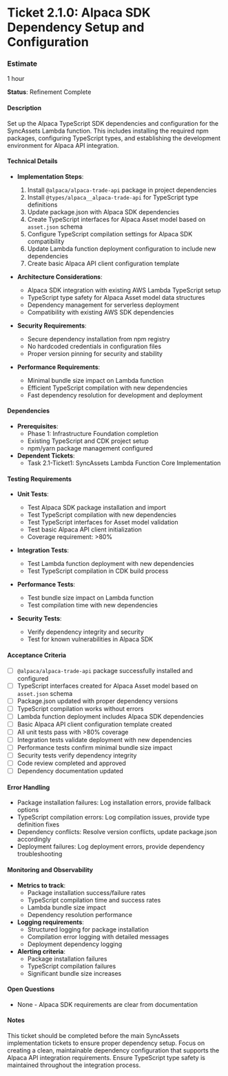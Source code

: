 # Ticket 2.1.0: Alpaca SDK Dependency Setup and Configuration

### Estimate
1 hour

**Status**: Refinement Complete

#### Description
Set up the Alpaca TypeScript SDK dependencies and configuration for the SyncAssets Lambda function. This includes installing the required npm packages, configuring TypeScript types, and establishing the development environment for Alpaca API integration.

#### Technical Details
- **Implementation Steps**:
  1. Install `@alpaca/alpaca-trade-api` package in project dependencies
  2. Install `@types/alpaca__alpaca-trade-api` for TypeScript type definitions
  3. Update package.json with Alpaca SDK dependencies
  4. Create TypeScript interfaces for Alpaca Asset model based on `asset.json` schema
  5. Configure TypeScript compilation settings for Alpaca SDK compatibility
  6. Update Lambda function deployment configuration to include new dependencies
  7. Create basic Alpaca API client configuration template

- **Architecture Considerations**:
  - Alpaca SDK integration with existing AWS Lambda TypeScript setup
  - TypeScript type safety for Alpaca Asset model data structures
  - Dependency management for serverless deployment
  - Compatibility with existing AWS SDK dependencies

- **Security Requirements**:
  - Secure dependency installation from npm registry
  - No hardcoded credentials in configuration files
  - Proper version pinning for security and stability

- **Performance Requirements**:
  - Minimal bundle size impact on Lambda function
  - Efficient TypeScript compilation with new dependencies
  - Fast dependency resolution for development and deployment

#### Dependencies
- **Prerequisites**:
  - Phase 1: Infrastructure Foundation completion
  - Existing TypeScript and CDK project setup
  - npm/yarn package management configured
- **Dependent Tickets**:
  - Task 2.1-Ticket1: SyncAssets Lambda Function Core Implementation

#### Testing Requirements
- **Unit Tests**:
  - Test Alpaca SDK package installation and import
  - Test TypeScript compilation with new dependencies
  - Test TypeScript interfaces for Asset model validation
  - Test basic Alpaca API client initialization
  - Coverage requirement: >80%

- **Integration Tests**:
  - Test Lambda function deployment with new dependencies
  - Test TypeScript compilation in CDK build process

- **Performance Tests**:
  - Test bundle size impact on Lambda function
  - Test compilation time with new dependencies

- **Security Tests**:
  - Verify dependency integrity and security
  - Test for known vulnerabilities in Alpaca SDK

#### Acceptance Criteria
- [ ] `@alpaca/alpaca-trade-api` package successfully installed and configured
- [ ] TypeScript interfaces created for Alpaca Asset model based on `asset.json` schema
- [ ] Package.json updated with proper dependency versions
- [ ] TypeScript compilation works without errors
- [ ] Lambda function deployment includes Alpaca SDK dependencies
- [ ] Basic Alpaca API client configuration template created
- [ ] All unit tests pass with >80% coverage
- [ ] Integration tests validate deployment with new dependencies
- [ ] Performance tests confirm minimal bundle size impact
- [ ] Security tests verify dependency integrity
- [ ] Code review completed and approved
- [ ] Dependency documentation updated

#### Error Handling
- Package installation failures: Log installation errors, provide fallback options
- TypeScript compilation errors: Log compilation issues, provide type definition fixes
- Dependency conflicts: Resolve version conflicts, update package.json accordingly
- Deployment failures: Log deployment errors, provide dependency troubleshooting

#### Monitoring and Observability
- **Metrics to track**:
  - Package installation success/failure rates
  - TypeScript compilation time and success rates
  - Lambda bundle size impact
  - Dependency resolution performance
- **Logging requirements**:
  - Structured logging for package installation
  - Compilation error logging with detailed messages
  - Deployment dependency logging
- **Alerting criteria**:
  - Package installation failures
  - TypeScript compilation failures
  - Significant bundle size increases

#### Open Questions
- None - Alpaca SDK requirements are clear from documentation

#### Notes
This ticket should be completed before the main SyncAssets implementation tickets to ensure proper dependency setup. Focus on creating a clean, maintainable dependency configuration that supports the Alpaca API integration requirements. Ensure TypeScript type safety is maintained throughout the integration process. 